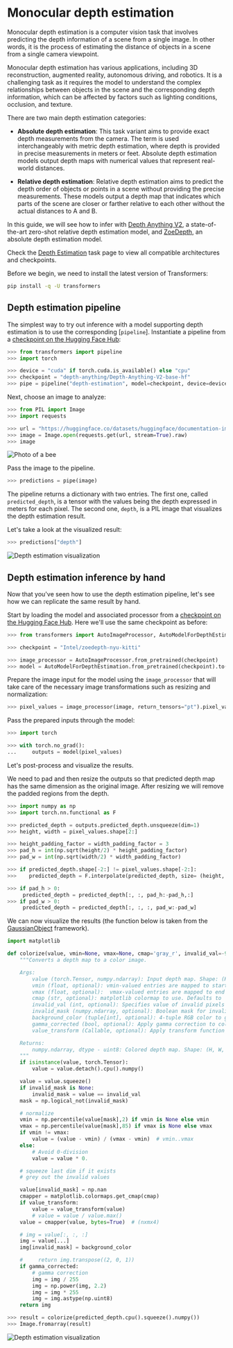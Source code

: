 <!--Copyright 2023 The HuggingFace Team. All rights reserved.

Licensed under the Apache License, Version 2.0 (the "License"); you may not use this file except in compliance with
the License. You may obtain a copy of the License at

http://www.apache.org/licenses/LICENSE-2.0

Unless required by applicable law or agreed to in writing, software distributed under the License is distributed on
an "AS IS" BASIS, WITHOUT WARRANTIES OR CONDITIONS OF ANY KIND, either express or implied. See the License for the
specific language governing permissions and limitations under the License.

⚠️ Note that this file is in Markdown but contain specific syntax for our doc-builder (similar to MDX) that may not be
rendered properly in your Markdown viewer.

-->

# Monocular depth estimation

Monocular depth estimation is a computer vision task that involves predicting the depth information of a scene from a
single image. In other words, it is the process of estimating the distance of objects in a scene from
a single camera viewpoint.

Monocular depth estimation has various applications, including 3D reconstruction, augmented reality, autonomous driving,
and robotics. It is a challenging task as it requires the model to understand the complex relationships between objects
in the scene and the corresponding depth information, which can be affected by factors such as lighting conditions,
occlusion, and texture. 

There are two main depth estimation categories:

- **Absolute depth estimation**: This task variant aims to provide exact depth measurements from the camera. The term is used interchangeably with metric depth estimation, where depth is provided in precise measurements in meters or feet. Absolute depth estimation models output depth maps with numerical values that represent real-world distances.

- **Relative depth estimation**: Relative depth estimation aims to predict the depth order of objects or points in a scene without providing the precise measurements. These models output a depth map that indicates which parts of the scene are closer or farther relative to each other without the actual distances to A and B.

In this guide, we will see how to infer with [Depth Anything V2](https://huggingface.co/depth-anything/Depth-Anything-V2-Large), a state-of-the-art zero-shot relative depth estimation model, and [ZoeDepth](https://huggingface.co/docs/transformers/main/en/model_doc/zoedepth), an absolute depth estimation model.

<Tip>

Check the [Depth Estimation](https://huggingface.co/tasks/depth-estimation) task page to view all compatible architectures and checkpoints.

</Tip>

Before we begin, we need to install the latest version of Transformers:

```bash
pip install -q -U transformers
```

## Depth estimation pipeline

The simplest way to try out inference with a model supporting depth estimation is to use the corresponding [`pipeline`].
Instantiate a pipeline from a [checkpoint on the Hugging Face Hub](https://huggingface.co/models?pipeline_tag=depth-estimation&sort=downloads):

```py
>>> from transformers import pipeline
>>> import torch

>>> device = "cuda" if torch.cuda.is_available() else "cpu"
>>> checkpoint = "depth-anything/Depth-Anything-V2-base-hf"
>>> pipe = pipeline("depth-estimation", model=checkpoint, device=device)
```

Next, choose an image to analyze:

```py
>>> from PIL import Image
>>> import requests

>>> url = "https://huggingface.co/datasets/huggingface/documentation-images/resolve/main/bee.jpg"
>>> image = Image.open(requests.get(url, stream=True).raw)
>>> image
```

<div class="flex justify-center">
     <img src="https://huggingface.co/datasets/huggingface/documentation-images/resolve/main/bee.jpg" alt="Photo of a bee"/>
</div>

Pass the image to the pipeline.

```py
>>> predictions = pipe(image)
```

The pipeline returns a dictionary with two entries. The first one, called `predicted_depth`, is a tensor with the values
being the depth expressed in meters for each pixel.
The second one, `depth`, is a PIL image that visualizes the depth estimation result.

Let's take a look at the visualized result:

```py
>>> predictions["depth"]
```

<div class="flex justify-center">
     <img src="https://huggingface.co/datasets/huggingface/documentation-images/resolve/main/transformers/tasks/depth-visualization.png" alt="Depth estimation visualization"/>
</div>

## Depth estimation inference by hand

Now that you've seen how to use the depth estimation pipeline, let's see how we can replicate the same result by hand.

Start by loading the model and associated processor from a [checkpoint on the Hugging Face Hub](https://huggingface.co/models?pipeline_tag=depth-estimation&sort=downloads).
Here we'll use the same checkpoint as before:

```py
>>> from transformers import AutoImageProcessor, AutoModelForDepthEstimation

>>> checkpoint = "Intel/zoedepth-nyu-kitti"

>>> image_processor = AutoImageProcessor.from_pretrained(checkpoint)
>>> model = AutoModelForDepthEstimation.from_pretrained(checkpoint).to(device)
```

Prepare the image input for the model using the `image_processor` that will take care of the necessary image transformations
such as resizing and normalization:

```py
>>> pixel_values = image_processor(image, return_tensors="pt").pixel_values.to(device)
```

Pass the prepared inputs through the model:

```py
>>> import torch

>>> with torch.no_grad():
...     outputs = model(pixel_values)
```

Let's post-process and visualize the results. 

We need to pad and then resize the outputs so that predicted depth map has the same dimension as the original image. After resizing we will remove the padded regions from the depth. 

```py
>>> import numpy as np
>>> import torch.nn.functional as F

>>> predicted_depth = outputs.predicted_depth.unsqueeze(dim=1)
>>> height, width = pixel_values.shape[2:]

>>> height_padding_factor = width_padding_factor = 3
>>> pad_h = int(np.sqrt(height/2) * height_padding_factor)
>>> pad_w = int(np.sqrt(width/2) * width_padding_factor)

>>> if predicted_depth.shape[-2:] != pixel_values.shape[-2:]:
>>>    predicted_depth = F.interpolate(predicted_depth, size= (height, width), mode='bicubic', align_corners=False)

>>> if pad_h > 0:
     predicted_depth = predicted_depth[:, :, pad_h:-pad_h,:]
>>> if pad_w > 0:
     predicted_depth = predicted_depth[:, :, :, pad_w:-pad_w]
```

We can now visualize the results (the function below is taken from the [GaussianObject](https://github.com/GaussianObject/GaussianObject/blob/ad6629efadb57902d5f8bc0fa562258029a4bdf1/pred_monodepth.py#L11) framework).

```py
import matplotlib

def colorize(value, vmin=None, vmax=None, cmap='gray_r', invalid_val=-99, invalid_mask=None, background_color=(128, 128, 128, 255), gamma_corrected=False, value_transform=None):
    """Converts a depth map to a color image.

    Args:
        value (torch.Tensor, numpy.ndarray): Input depth map. Shape: (H, W) or (1, H, W) or (1, 1, H, W). All singular dimensions are squeezed
        vmin (float, optional): vmin-valued entries are mapped to start color of cmap. If None, value.min() is used. Defaults to None.
        vmax (float, optional):  vmax-valued entries are mapped to end color of cmap. If None, value.max() is used. Defaults to None.
        cmap (str, optional): matplotlib colormap to use. Defaults to 'magma_r'.
        invalid_val (int, optional): Specifies value of invalid pixels that should be colored as 'background_color'. Defaults to -99.
        invalid_mask (numpy.ndarray, optional): Boolean mask for invalid regions. Defaults to None.
        background_color (tuple[int], optional): 4-tuple RGB color to give to invalid pixels. Defaults to (128, 128, 128, 255).
        gamma_corrected (bool, optional): Apply gamma correction to colored image. Defaults to False.
        value_transform (Callable, optional): Apply transform function to valid pixels before coloring. Defaults to None.

    Returns:
        numpy.ndarray, dtype - uint8: Colored depth map. Shape: (H, W, 4)
    """
    if isinstance(value, torch.Tensor):
        value = value.detach().cpu().numpy()

    value = value.squeeze()
    if invalid_mask is None:
        invalid_mask = value == invalid_val
    mask = np.logical_not(invalid_mask)

    # normalize
    vmin = np.percentile(value[mask],2) if vmin is None else vmin
    vmax = np.percentile(value[mask],85) if vmax is None else vmax
    if vmin != vmax:
        value = (value - vmin) / (vmax - vmin)  # vmin..vmax
    else:
        # Avoid 0-division
        value = value * 0.

    # squeeze last dim if it exists
    # grey out the invalid values

    value[invalid_mask] = np.nan
    cmapper = matplotlib.colormaps.get_cmap(cmap)
    if value_transform:
        value = value_transform(value)
        # value = value / value.max()
    value = cmapper(value, bytes=True)  # (nxmx4)

    # img = value[:, :, :]
    img = value[...]
    img[invalid_mask] = background_color

    #     return img.transpose((2, 0, 1))
    if gamma_corrected:
        # gamma correction
        img = img / 255
        img = np.power(img, 2.2)
        img = img * 255
        img = img.astype(np.uint8)
    return img

>>> result = colorize(predicted_depth.cpu().squeeze().numpy())
>>> Image.fromarray(result)
```



<div class="flex justify-center">
     <img src="https://huggingface.co/datasets/huggingface/documentation-images/resolve/main/transformers/tasks/depth-visualization-zoe.png" alt="Depth estimation visualization"/>
</div>
